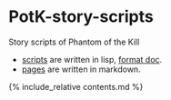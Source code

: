 # PotK-story-scripts
Story scripts of Phantom of the Kill

- [scripts](scripts/) are written in lisp, [format doc](scripts/99999999.txt).
- [pages](pages/) are written in markdown.

{% include_relative contents.md %}
